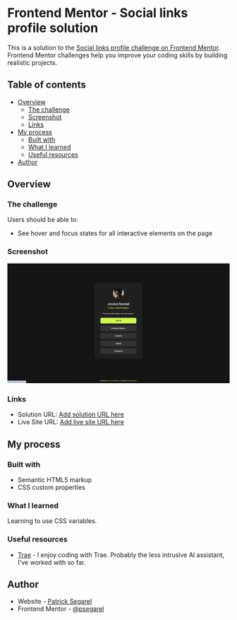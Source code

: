 # Frontend Mentor - Social links profile solution

This is a solution to the [Social links profile challenge on Frontend Mentor](https://www.frontendmentor.io/challenges/social-links-profile-UG32l9m6dQ). Frontend Mentor challenges help you improve your coding skills by building realistic projects.

## Table of contents

- [Overview](#overview)
  - [The challenge](#the-challenge)
  - [Screenshot](#screenshot)
  - [Links](#links)
- [My process](#my-process)
  - [Built with](#built-with)
  - [What I learned](#what-i-learned)
  - [Useful resources](#useful-resources)
- [Author](#author)

## Overview

### The challenge

Users should be able to:

- See hover and focus states for all interactive elements on the page

### Screenshot

![](./social-links.jpg)

### Links

- Solution URL: [Add solution URL here](https://github.com/psegarel/fem-social-links)
- Live Site URL: [Add live site URL here](https://psegarel.github.io/fem-social-links/)

## My process

### Built with

- Semantic HTML5 markup
- CSS custom properties

### What I learned

Learning to use CSS variables.

### Useful resources

- [Trae](https://www.trae.ai/) - I enjoy coding with Trae. Probably the less intrusive AI assistant, I've worked with so far.

## Author

- Website - [Patrick Segarel](https://patrick-segarel.com/)
- Frontend Mentor - [@psegarel](https://www.frontendmentor.io/profile/psegarel)
